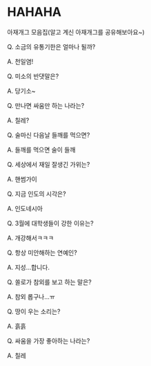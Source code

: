 # HAHAHA
아재개그 모음집(알고 계신 아재개그를 공유해보아요~)

Q. 소금의 유통기한은 얼마나 될까?

A. 천일염!

Q. 미소의 반댓말은?

A. 당기소~

Q. 만나면 싸움만 하는 나라는?

A. 칠레?

Q. 술마신 다음날 들깨를 먹으면?

A. 들깨를 먹으면 술이 들깨

Q. 세상에서 재일 잘생긴 가위는?

A. 핸썸가이

Q. 지금 인도의 시각은?

A. 인도네시아

Q. 3월에 대학생들이 강한 이유는?

A. 개강해서ㅋㅋㅋ

Q. 항상 미안해하는 연예인?

A. 지성...합니다.

Q. 쏠로가 참외를 보고 하는 말은?

A. 참외 롭구나...ㅠ

Q. 땅이 우는 소리는?

A. 흙흙

Q. 싸움을 가장 좋아하는 나라는?

A. 칠레

